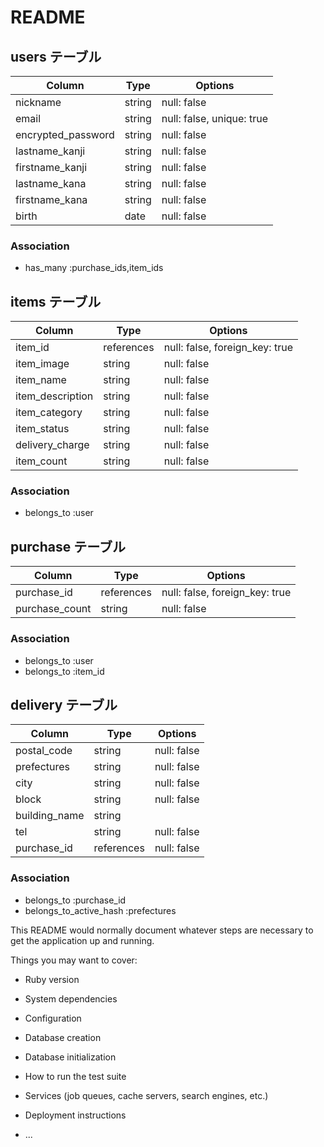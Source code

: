 # README

## users テーブル

| Column             | Type       | Options                        |
| ------------------ | ---------- | ------------------------------ |
| nickname           | string     | null: false                    |
| email              | string     | null: false, unique: true      |
| encrypted_password | string     | null: false                    |
| lastname_kanji     | string     | null: false                    |
| firstname_kanji    | string     | null: false                    |
| lastname_kana      | string     | null: false                    |
| firstname_kana     | string     | null: false                    |
| birth              | date       | null: false                    |

### Association

- has_many :purchase_ids,item_ids

## items テーブル

| Column             | Type       | Options                        |
| ------------------ | ---------- | ------------------------------ |
| item_id            | references | null: false, foreign_key: true |
| item_image         | string     | null: false                    |
| item_name          | string     | null: false                    |
| item_description   | string     | null: false                    |
| item_category      | string     | null: false                    |
| item_status        | string     | null: false                    |
| delivery_charge    | string     | null: false                    |
| item_count         | string     | null: false                    |

### Association

- belongs_to :user

## purchase テーブル

| Column             | Type       | Options                        |
| ------------------ | ---------- | ------------------------------ |
| purchase_id        | references | null: false, foreign_key: true |
| purchase_count     | string     | null: false                    |

### Association

- belongs_to :user
- belongs_to :item_id

## delivery テーブル

| Column             | Type       | Options                        |
| ------------------ | ---------- | ------------------------------ |
| postal_code        | string     | null: false                    |
| prefectures        | string     | null: false                    |
| city               | string     | null: false                    |
| block              | string     | null: false                    |
| building_name      | string     |                                |
| tel                | string     | null: false                    |
| purchase_id        | references | null: false                    |

### Association

- belongs_to :purchase_id
- belongs_to_active_hash :prefectures

This README would normally document whatever steps are necessary to get the
application up and running.

Things you may want to cover:

* Ruby version

* System dependencies

* Configuration

* Database creation

* Database initialization

* How to run the test suite

* Services (job queues, cache servers, search engines, etc.)

* Deployment instructions

* ...

